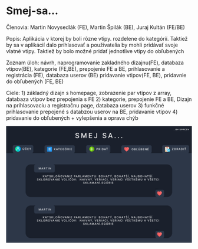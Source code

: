 # Smej-sa...

Členovia: Martin Novysedlák (FE), Martin Špilák (BE), Juraj Kultán (FE/BE)

Popis:  Aplikácia v ktorej by boli rôzne vtipy. rozdelene do kategórií. Taktiež by sa v aplikácií dalo prihlasovať a použivatelia by mohli pridávať svoje vlatné vtipy.
Taktiež by bolo možné pridať jednotlive vtipy do obľubených

Zoznam úloh: návrh, naprogramovanie zakladného dizajnu(FE), databaza vtipov(BE), kategorie (FE,BE), prepojenie FE a BE, prihlasovanie a registrácia (FE), databaza userov (BE)
pridavanie vtipov(FE, BE), pridavnie do obľubených (FE, BE)

Ciele: 1) základný dizajn s homepage, zobrazenie par vtipov z array, databaza vtipov bez prepojenia s FE
       2) kategorie, prepojenie FE a BE, Dizajn na prihlasovaciu a registračnu page, databaza userov
       3) funkčné prihlasovanie prepojené s databzou userov na BE, pridavanie vtipov
       4) pridavanie do obľubených + vylepšenia a oprava chýb

![alt text](https://github.com/MartinNovysedlak/Smej-sa.../blob/main/Navrh.png)
